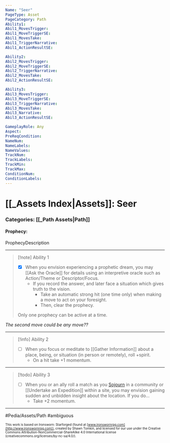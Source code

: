 ```yaml
---
Name: "Seer"
PageType: Asset
PageCategory: Path
Ability1:
Abil1_MovesTrigger:
Abil1_MoveTriggerSE:
Abil1_MovesTake:
Abil1_TriggerNarrative:
Abil1_ActionResultSE:

Ability2:
Abil2_MovesTrigger:
Abil2_MoveTriggerSE:
Abil2_TriggerNarrative:
Abil2_MovesTake:
Abil2_ActionResultSE:

Ability3:
Abil3_MovesTrigger:
Abil3_MoveTriggerSE:
Abil3_TriggerNarrative:
Abil3_MovesTake:
Abil3_Narrative:
Abil3_ActionResultSE:

GameplayRole: Any
Aspect:
PreReqCondition: 
NameNum:
NameLabels:
NameValues:
TrackNum:
TrackLabels:
TrackMin:
TrackMax:
ConditionNum:
ConditionLabels:
---
```

# [[_Assets Index|Assets]]: Seer
### Categories: [[_Path Assets|Path]]
#### Prophecy: 
ProphecyDescription
___
> [!note] Ability 1
> - [x] When you envision experiencing a prophetic dream, you may [[Ask the Oracle]] for details using an interpretive oracle such as Action/Theme or Descriptor/Focus.
> 	- If you record the answer, and later face a situation which gives truth to the vision.
> 		- Take an automatic strong hit (one time only) when making a move to act on your foresight. 
> 		- Then, clear the prophecy. 
> 
> Only one prophecy can be active at a time.

*The second move could be any move??*
___
> [!info] Ability 2
> - [ ] When you focus or meditate to [[Gather Information]] about a place, being, or situation (in person or remotely), roll +spirit.
> 	- On a hit take +1 momentum.
___
> [!todo] Ability 3
> - [ ] When you or an ally roll a match as you [Sojourn](z_Obsi-Forge-Apedia/Moves/Recover/Sojourn.md) in a community or [[Undertake an Expedition]] within a site, you may envision gaining sudden and unbidden insight about the location. If you do...
> 	- Take +2 momentum.
___

#Pedia/Assets/Path 
#ambiguous 

<font size=-2>This work is based on Ironsworn: Starforged (found at [www.ironswornrpg.com](http://www.ironswornrpg.com)), created by Shawn Tomkin, and licensed for our use under the Creative Commons Attribution-NonCommercial-ShareAlike 4.0 International license  (creativecommons.org/licenses/by-nc-sa/4.0/).</font>